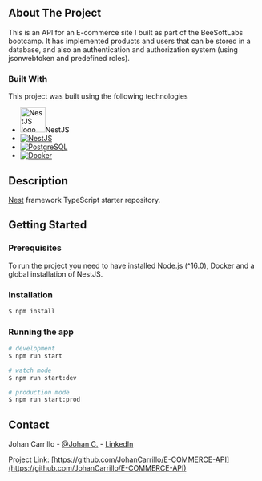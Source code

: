 <!-- ABOUT THE PROJECT -->
## About The Project
This is an API for an E-commerce site I built as part of the BeeSoftLabs bootcamp. It has implemented products and users that can be stored in a database, and also an authentication and authorization system (using jsonwebtoken and predefined roles).

### Built With
This project was built using the following technologies
* <a href="https://nestjs.com/" style="color: black; text-decoration: none;"><img src="https://cdn.svgporn.com/logos/nestjs.svg" alt="NestJS logo" width="50"/>NestJS</a>
* [![NestJS][Nest.js]][NestJS-url]
* [![PostgreSQL][PostgreSQL]][PostgreSQL-url]
* [![Docker][Docker]][Docker-url]

## Description

[Nest](https://github.com/nestjs/nest) framework TypeScript starter repository.

## Getting Started

### Prerequisites
To run the project you need to have installed Node.js (^16.0), Docker and a global installation of NestJS.

### Installation

```bash
$ npm install
```

### Running the app

```bash
# development
$ npm run start

# watch mode
$ npm run start:dev

# production mode
$ npm run start:prod
```


## Contact

Johan Carrillo - [@Johan C.](https://twitter.com/JohanC1907) - [LinkedIn](https://www.linkedin.com/in/johan-carrillo/)

Project Link: [https://github.com/JohanCarrillo/E-COMMERCE-API](https://github.com/JohanCarrillo/E-COMMERCE-API)

[NestJS-url]: https://nestjs.com/
[Nest.js]: https://cdn.svgporn.com/logos/nestjs.svg
[PostgreSQL]: https://www.postgresql.org/media/img/about/press/elephant.png
[PostgreSQL-url]: https://www.postgresql.org/
[Docker]: https://www.docker.com/wp-content/uploads/2022/03/Moby-logo.png
[Docker-url]: https://www.docker.com/
